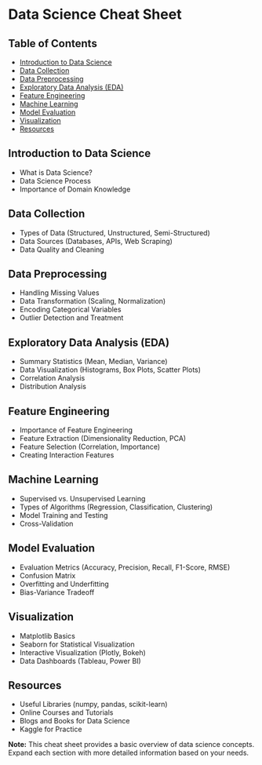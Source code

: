 # Data Science Cheat Sheet

## Table of Contents
- [Introduction to Data Science](#introduction-to-data-science)
- [Data Collection](#data-collection)
- [Data Preprocessing](#data-preprocessing)
- [Exploratory Data Analysis (EDA)](#exploratory-data-analysis)
- [Feature Engineering](#feature-engineering)
- [Machine Learning](#machine-learning)
- [Model Evaluation](#model-evaluation)
- [Visualization](#visualization)
- [Resources](#resources)

## Introduction to Data Science
- What is Data Science?
- Data Science Process
- Importance of Domain Knowledge

## Data Collection
- Types of Data (Structured, Unstructured, Semi-Structured)
- Data Sources (Databases, APIs, Web Scraping)
- Data Quality and Cleaning

## Data Preprocessing
- Handling Missing Values
- Data Transformation (Scaling, Normalization)
- Encoding Categorical Variables
- Outlier Detection and Treatment

## Exploratory Data Analysis (EDA)
- Summary Statistics (Mean, Median, Variance)
- Data Visualization (Histograms, Box Plots, Scatter Plots)
- Correlation Analysis
- Distribution Analysis

## Feature Engineering
- Importance of Feature Engineering
- Feature Extraction (Dimensionality Reduction, PCA)
- Feature Selection (Correlation, Importance)
- Creating Interaction Features

## Machine Learning
- Supervised vs. Unsupervised Learning
- Types of Algorithms (Regression, Classification, Clustering)
- Model Training and Testing
- Cross-Validation

## Model Evaluation
- Evaluation Metrics (Accuracy, Precision, Recall, F1-Score, RMSE)
- Confusion Matrix
- Overfitting and Underfitting
- Bias-Variance Tradeoff

## Visualization
- Matplotlib Basics
- Seaborn for Statistical Visualization
- Interactive Visualization (Plotly, Bokeh)
- Data Dashboards (Tableau, Power BI)

## Resources
- Useful Libraries (numpy, pandas, scikit-learn)
- Online Courses and Tutorials
- Blogs and Books for Data Science
- Kaggle for Practice

**Note:** This cheat sheet provides a basic overview of data science concepts. Expand each section with more detailed information based on your needs.

